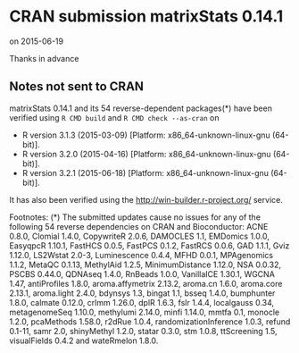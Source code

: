# CRAN submission matrixStats 0.14.1
on 2015-06-19

Thanks in advance


## Notes not sent to CRAN
matrixStats 0.14.1 and its 54 reverse-dependent packages(*) have been verified using `R CMD build` and `R CMD check --as-cran` on

* R version 3.1.3 (2015-03-09) [Platform: x86_64-unknown-linux-gnu (64-bit)].
* R version 3.2.0 (2015-04-16) [Platform: x86_64-unknown-linux-gnu (64-bit)].
* R version 3.2.1 (2015-06-18) [Platform: x86_64-unknown-linux-gnu (64-bit)].

It has also been verified using the <http://win-builder.r-project.org/> service.

Footnotes:
(*) The submitted updates cause no issues for any of the following 54 reverse dependencies on CRAN and Bioconductor: ACNE 0.8.0, Clomial 1.4.0, CopywriteR 2.0.6, DAMOCLES 1.1, EMDomics 1.0.0, EasyqpcR 1.10.1, FastHCS 0.0.5, FastPCS 0.1.2, FastRCS 0.0.6, GAD 1.1.1, Gviz 1.12.0, LS2Wstat 2.0-3, Luminescence 0.4.4, MFHD 0.0.1, MPAgenomics 1.1.2, MetaQC 0.1.13, MethylAid 1.2.5, MinimumDistance 1.12.0, NSA 0.0.32, PSCBS 0.44.0, QDNAseq 1.4.0, RnBeads 1.0.0, VanillaICE 1.30.1, WGCNA 1.47, antiProfiles 1.8.0, aroma.affymetrix 2.13.2, aroma.cn 1.6.0, aroma.core 2.13.1, aroma.light 2.4.0, bdynsys 1.3, bingat 1.1, bsseq 1.4.0, bumphunter 1.8.0, calmate 0.12.0, crlmm 1.26.0, dplR 1.6.3, fslr 1.4.4, localgauss 0.34, metagenomeSeq 1.10.0, methylumi 2.14.0, minfi 1.14.0, mmtfa 0.1, monocle 1.2.0, pcaMethods 1.58.0, r2dRue 1.0.4, randomizationInference 1.0.3, refund 0.1-11, samr 2.0, shinyMethyl 1.2.0, statar 0.3.0, stm 1.0.8, ttScreening 1.5, visualFields 0.4.2 and wateRmelon 1.8.0.

